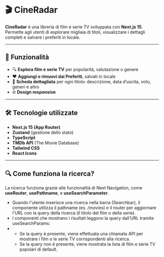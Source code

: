 # 🎬 CineRadar

**CineRadar** è una libreria di film e serie TV sviluppata con **Next.js 15**.  
Permette agli utenti di esplorare migliaia di titoli, visualizzare i dettagli completi e salvare i preferiti in locale.

---

## 🚀 Funzionalità

- 🔍 **Esplora film e serie TV** per popolarità, valutazione o genere
- ❤️ **Aggiungi o rimuovi dai Preferiti**, salvati in locale
- 📄 **Scheda dettagliata** per ogni titolo: descrizione, data d’uscita, voto, generi e altro
- 🌐 **Design responsive**

---

## 🛠️ Tecnologie utilizzate

- **Next.js 15 (App Router)**
- **Zustand** (gestione dello stato)
- **TypeScript**
- **TMDb API** (The Movie Database)
- **Tailwind CSS**
- **React Icons**

---

## 🔍 Come funziona la ricerca?

La ricerca funziona grazie alle funzionalità di Next Navigation, come **useRouter**, **usePathname**, e **useSearchParameter**. 
-  Quando l'utente inserisce una ricerca nella barra (Searchbar), il componente utilizza il pathname (es. /movies) e il router per aggiornare l'URL con la query della ricerca (il titolo del film o della serie).
-  I componenti che mostrano i risultati leggono la query dall’URL tramite useSearchParams:
-  - Se la query è presente, viene effettuata una chiamata API per mostrare i film o le serie TV corrispondenti alla ricerca.
   - Se la query non è presente, viene mostrata la lista di film e serie TV popolari di default.

